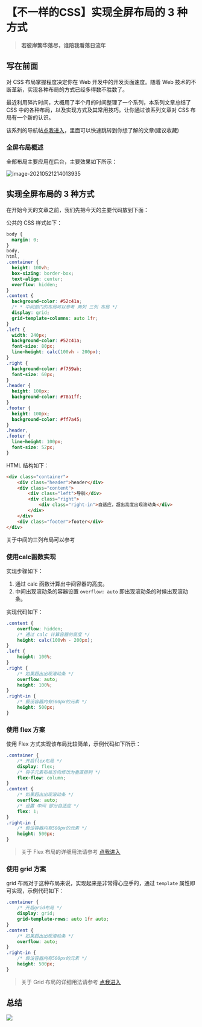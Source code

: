 # 【不一样的CSS】实现全屏布局的 3 种方式

> **若彼岸繁华落尽，谁陪我看落日流年**


## 写在前面

对 CSS 布局掌握程度决定你在 Web 开发中的开发页面速度。随着 Web 技术的不断革新，实现各种布局的方式已经多得数不胜数了。

最近利用碎片时间，大概用了半个月的时间整理了一个系列，本系列文章总结了 CSS 中的各种布局，以及实现方式及其常用技巧。让你通过该系列文章对 CSS 布局有一个新的认识。

该系列的导航帖[点我进入](https://juejin.cn/post/6963251091035291656/)，里面可以快速跳转到你想了解的文章(建议收藏)

### 全屏布局概述

全部布局主要应用在后台，主要效果如下所示：

![image-20210521214013935](http://img.seecode.cc//picgo/image-20210521214013935.png)

## 实现全屏布局的 3 种方式


在开始今天的文章之前，我们先把今天的主要代码放到下面：

公共的 CSS 样式如下：

```css
body {
  margin: 0;
}
body,
html,
.container {
  height: 100vh;
  box-sizing: border-box;
  text-align: center;
  overflow: hidden;
}
.content {
  background-color: #52c41a;
  /* * 中间部门的布局可以参考 两列 三列 布局 */
  display: grid;
  grid-template-columns: auto 1fr;
}
.left {
  width: 240px;
  background-color: #52c41a;
  font-size: 80px;
  line-height: calc(100vh - 200px);
}
.right {
  background-color: #f759ab;
  font-size: 60px;
}
.header {
  height: 100px;
  background-color: #70a1ff;
}
.footer {
  height: 100px;
  background-color: #ff7a45;
}
.header,
.footer {
  line-height: 100px;
  font-size: 52px;
}
```

HTML 结构如下：

```html
<div class="container">
    <div class="header">header</div>
    <div class="content">
        <div class="left">导航</div>
        <div class="right">
            <div class="right-in">自适应，超出高度出现滚动条</div>
        </div>
    </div>
    <div class="footer">footer</div>
</div>
```

关于中间的三列布局可以参考 []()

### 使用calc函数实现

实现步骤如下：

1. 通过 calc 函数计算出中间容器的高度。
2. 中间出现滚动条的容器设置 `overflow: auto` 即出现滚动条的时候出现滚动条。

实现代码如下：

```css
.content {
    overflow: hidden;
    /* 通过 calc 计算容器的高度 */
    height: calc(100vh - 200px);
}
.left {
    height: 100%;
}
.right {
    /* 如果超出出现滚动条 */
    overflow: auto;
    height: 100%;
}
.right-in {
    /* 假设容器内有500px的元素 */
    height: 500px;
}
```

### 使用 flex 方案

使用 Flex 方式实现该布局比较简单，示例代码如下所示：

```css
.container {
    /* 开启flex布局 */
    display: flex;
    /* 将子元素布局方向修改为垂直排列 */
    flex-flow: column;
}
.content {
    /* 如果超出出现滚动条 */
    overflow: auto;
    /* 设置 中间 部分自适应 */
    flex: 1;
}
.right-in {
    /* 假设容器内有500px的元素 */
    height: 500px;
}
```

> 关于 Flex 布局的详细用法请参考 [点我进入](https://juejin.cn/post/6963250638214365220)

### 使用 grid 方案

grid 布局对于这种布局来说，实现起来是非常得心应手的，通过 `template` 属性即可实现，示例代码如下：

```css
.container {
    /* 开启grid布局 */
    display: grid;
    grid-template-rows: auto 1fr auto;
}
.content {
    /* 如果超出出现滚动条 */
    overflow: auto;
}
.right-in {
    /* 假设容器内有500px的元素 */
    height: 500px;
}
```

> 关于 Grid 布局的详细用法请参考 [点我进入](https://juejin.cn/post/6963252773202690055)

## 总结

![](http://img.seecode.cc//picgo/%E5%AE%9E%E7%8E%B0%E5%85%A8%E5%B1%8F%E5%B8%83%E5%B1%80%E7%9A%84%203%20%E7%A7%8D%E6%96%B9%E5%BC%8F.png)